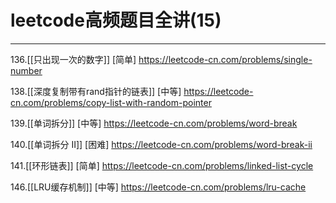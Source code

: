 # leetcode高频题目全讲(15)

---

136.[[只出现一次的数字]] [简单]
https://leetcode-cn.com/problems/single-number

138.[[深度复制带有rand指针的链表]] [中等]
https://leetcode-cn.com/problems/copy-list-with-random-pointer

139.[[单词拆分]] [中等]
https://leetcode-cn.com/problems/word-break

140.[[单词拆分 II]] [困难]
https://leetcode-cn.com/problems/word-break-ii

141.[[环形链表]] [简单]
https://leetcode-cn.com/problems/linked-list-cycle

146.[[LRU缓存机制]] [中等]
https://leetcode-cn.com/problems/lru-cache


